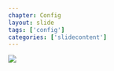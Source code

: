 ```yaml
---
chapter: Config
layout: slide
tags: ['config']
categories: ['slidecontent']
---
```

<div class="diagram-group">
<img class="diagram" src="assets/diagrams/git-config-layers.png">
</div>